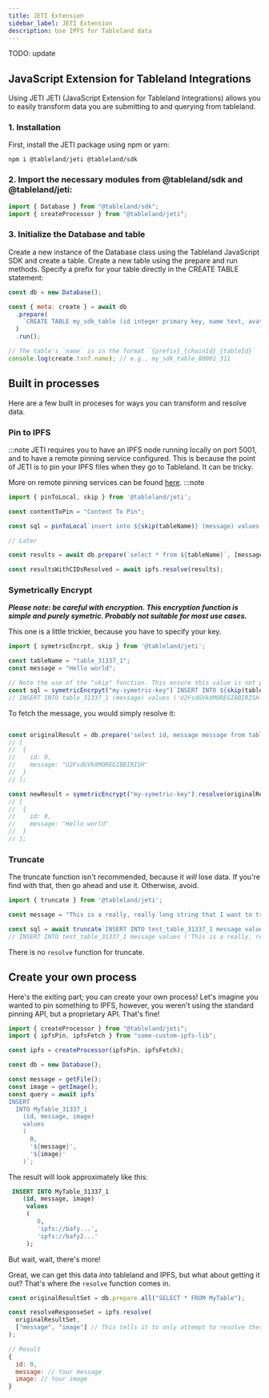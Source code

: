 ```yaml
---
title: JETI Extension
sidebar_label: JETI Extension
description: Use IPFS for Tableland data
---
```


TODO: update

## JavaScript Extension for Tableland Integrations

Using JETI
JETI (JavaScript Extension for Tableland Integrations) allows you to easily transform data you are submitting to and querying from tableland.

### 1. Installation

First, install the JETI package using npm or yarn:

```
npm i @tableland/jeti @tableland/sdk
```

### 2. Import the necessary modules from @tableland/sdk and @tableland/jeti:

```javascript
import { Database } from "@tableland/sdk";
import { createProcessor } from "@tableland/jeti";
```

### 3. Initialize the Database and table

Create a new instance of the Database class using the Tableland JavaScript SDK and create a table. Create a new table using the prepare and run methods. Specify a prefix for your table directly in the CREATE TABLE statement:

```javascript
const db = new Database();

const { meta: create } = await db
  .prepare(
    `CREATE TABLE my_sdk_table (id integer primary key, name text, avatar_cid text);`
  )
  .run();

// The table's `name` is in the format `{prefix}_{chainId}_{tableId}`
console.log(create.txn?.name); // e.g., my_sdk_table_80001_311
```

## Built in processes

Here are a few built in proceses for ways you can transform and resolve data.

### Pin to IPFS

:::note
JETI requires you to have an IPFS node running locally on port 5001, and to have a remote pinning service configured. This is because the point of JETI is to pin your IPFS files when they go to Tableland. It can be tricky.

More on remote pinning services can be found [here](https://docs.ipfs.tech/how-to/work-with-pinning-services/#use-an-existing-pinning-service).
:::note

```JavaScript
import { pinToLocal, skip } from '@tableland/jeti';

const contentToPin = "Content To Pin";

const sql = pinToLocal`insert into ${skip(tableName)} (message) values ('${contentToPin}');`;

// Later

const results = await db.prepare(`select * from ${tableName}`, [message]).all();

const resultsWithCIDsResolved = await ipfs.resolve(results);


```

### Symetrically Encrypt

**_Please note: be careful with encryption. This encryption function is simple and purely symetric. Probably not suitable for most use cases._**

This one is a little trickier, because you have to specify your key.

```JavaScript
import { symetricEncrpt, skip } from '@tableland/jeti';

const tableName = "table_31337_1";
const message = "Hello world";

// Note the use of the "skip" function. This ensure this value is not processed, but used as-is
const sql = symetricEncrpyt("my-symetric-key")`INSERT INTO ${skip(tableName)} (message) values ('${message}')`;
// INSERT INTO table_31337_1 (message) values ('U2FsdGVkXMOREGIBBIRISH');

```

To fetch the message, you would simply resolve it:

```JavaScript

const originalResult = db.prepare('select id, message message from table_31337_1').all();
// [
//  {
//    id: 0,
//    message: "U2FsdGVkXMOREGIBBIRISH"
//  }
// ];

const newResult = symetricEncrypt("my-symetric-key").resolve(originalResult, ['message']);
// [
//  {
//    id: 0,
//    message: "Hello world"
//  }
// ];
```

### Truncate

The truncate function isn't recommended, because it _will_ lose data. If you're find with that, then go ahead and use it. Otherwise, avoid.

```JavaScript
import { truncate } from '@tableland/jeti';

const message = "This is a really, really long string that I want to truncate to a mere 20 characters";

const sql = await truncate`INSERT INTO test_table_31337_1 message values ('${message}')`;
// INSERT INTO test_table_31337_1 message values ('This is a really, re')

```

There is no `resolve` function for truncate.

## Create your own process

Here's the exiting part; you can create your own process! Let's imagine you wanted to pin something to IPFS, however, you weren't using the standard pinning API, but a proprietary API. That's fine!

```JavaScript
import { createProcessor } from "@tableland/jeti";
import { ipfsPin, ipfsFetch } from "some-custom-ipfs-lib";

const ipfs = createProcessor(ipfsPin, ipfsFetch);

const db = new Database();

const message = getFile();
const image = getImage();
const query = await ipfs`
INSERT
  INTO MyTable_31337_1
    (id, message, image)
    values
    (
      0,
      '${message}',
      '${image}'
    )`;
```

The result will look approximately like this:

```sql
 INSERT INTO MyTable_31337_1
    (id, message, image)
     values
     (
        0,
        'ipfs://bafy...',
        'ipfs://bafy2...'
     );
```

But wait, wait, there's more!

Great, we can get this data _into_ tableland and IPFS, but what about getting it out? That's where the `resolve` function comes in.

```JavaScript
const originalResultSet = db.prepare.all("SELECT * FROM MyTable");

const resolveResponseSet = ipfs.resolve(
  originalResultSet,
  ["message", "image"] // This tells it to only attempt to resolve these columns.
);

// Result
{
  id: 0,
  message: // Your message
  image: // Your image
}

```
